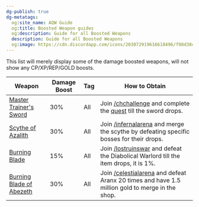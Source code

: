 ```yaml
---
dg-publish: true
dg-metatags:
  og:site_name: AQW Guide
  og:title: Boosted Weapon guides
  og:description: Guide for all Boosted Weapons
  description: Guide for all Boosted Weapons
  og:image: https://cdn.discordapp.com/icons/203072919616618496/f98d38c50b06972678eaaa1aa2c0cedf.png
---
```

This list will merely display some of the damage boosted weapons, will not show any CP/XP/REP/GOLD boosts.

| Weapon                                                                          | Damage Boost | Tag | How to Obtain                                                                                                                                                 |
| ------------------------------------------------------------------------------- | ------------ | --- | ------------------------------------------------------------------------------------------------------------------------------------------------------------- |
| [Master Trainer's Sword](http://aqwwiki.wikidot.com/master-trainer-s-sword)     | 30%          | All | Join [/chchallenge](http://aqwwiki.wikidot.com/class-hall-challenge) and complete the [quest](http://aqwwiki.wikidot.com/psiae-s-quest) till the sword drops. |
| [Scythe of Azalith](http://aqwwiki.wikidot.com/scythe-of-azalith)               | 30%          | All | Join [/infernalarena](http://aqwwiki.wikidot.com/infernal-arena) and merge the scythe by defeating specific bosses for their drops.                           |
| [Burning Blade](http://aqwwiki.wikidot.com/burning-blade-2)                     | 15%          | All | Join [/lostruinswar](http://aqwwiki.wikidot.com/lost-ruins-war) and defeat the Diabolical Warlord till the item drops, it is 1%.                              |
| [Burning Blade of Abezeth](http://aqwwiki.wikidot.com/burning-blade-of-abezeth) | 30%          | All | Join [/celestialarena](http://aqwwiki.wikidot.com/celestial-arena) and defeat Aranx 20 times and have 1.5 million gold to merge in the shop.                  |
